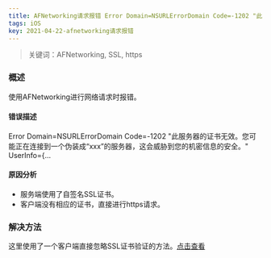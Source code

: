 ```yaml
---
title: AFNetworking请求报错 Error Domain=NSURLErrorDomain Code=-1202 "此服务器的证书无效。...
tags: iOS
key: 2021-04-22-afnetworking请求报错
---
```

> 关键词：AFNetworking, SSL, https

### 概述

使用AFNetworking进行网络请求时报错。

#### 错误描述

Error Domain=NSURLErrorDomain Code=-1202 "此服务器的证书无效。您可能正在连接到一个伪装成“xxx”的服务器，这会威胁到您的机密信息的安全。" UserInfo={...

#### 原因分析

* 服务端使用了自签名SSL证书。
* 客户端没有相应的证书，直接进行https请求。

### 解决方法

这里使用了一个客户端直接忽略SSL证书验证的方法。<a href="https://www.oldboard.tech/2021/04/22/afnetworking%E5%BF%BD%E7%95%A5ssl%E8%AF%81%E4%B9%A6%E9%AA%8C%E8%AF%81.html">点击查看</a>
